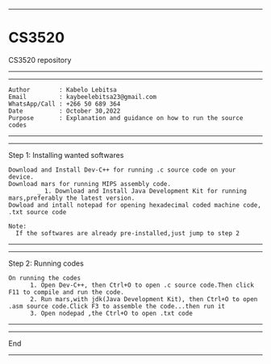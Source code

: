 ********************************************************************************************************
  # CS3520
  CS3520 repository
********************************************************************************************************
********************************************************************************************************
    Author        : Kabelo Lebitsa
    Email         : kaybeelebitsa23@gmail.com
    WhatsApp/Call : +266 50 689 364
    Date          : October 30,2022
    Purpose       : Explanation and guidance on how to run the source codes
********************************************************************************************************

********************************************************************************************************
  Step 1: Installing wanted softwares

    Download and Install Dev-C++ for running .c source code on your device.
    Download mars for running MIPS assembly code.
            _ 1. Download and Install Java Development Kit for running mars,preferably the latest version.
    Dowload and intall notepad for opening hexadecimal coded machine code, .txt source code

    Note:
      If the softwares are already pre-installed,just jump to step 2
********************************************************************************************************

********************************************************************************************************
  Step 2: Running codes

    On running the codes
          1. Open Dev-C++, then Ctrl+O to open .c source code.Then click F11 to compile and run the code.
          2. Run mars,with jdk(Java Development Kit), then Ctrl+O to open .asm source code.Click F3 to assemble the code...then run it
          3. Open nodepad ,the Ctrl+O to open .txt code
 ******************************************************************************************************* 
 
 *******************************************************************************************************
   End
 *******************************************************************************************************
